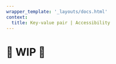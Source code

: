 ```yaml
---
wrapper_template: '_layouts/docs.html'
context:
  title: Key-value pair | Accessibility
---
```


# 🚧 WIP 🚧
